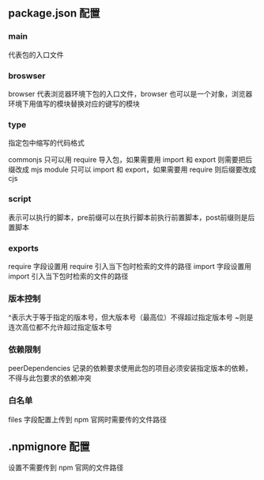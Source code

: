 
## package.json 配置

### main 

代表包的入口文件

### broswser

browser 代表浏览器环境下包的入口文件，browser 也可以是一个对象，浏览器环境下用值写的模块替换对应的键写的模块

### type

指定包中缩写的代码格式

commonjs 只可以用 require 导入包，如果需要用 import 和 export 则需要把后缀改成 mjs
module 只可以 import 和 export，如果需要用 require 则后缀要改成 cjs

### script

表示可以执行的脚本，pre前缀可以在执行脚本前执行前置脚本，post前缀则是后置脚本

### exports

require 字段设置用 require 引入当下包时检索的文件的路径
import 字段设置用 import 引入当下包时检索的文件的路径

### 版本控制

^表示大于等于指定的版本号，但大版本号（最高位）不得超过指定版本号
~则是连次高位都不允许超过指定版本号


### 依赖限制

peerDependencies 记录的依赖要求使用此包的项目必须安装指定版本的依赖，不得与此包要求的依赖冲突

### 白名单

files 字段配置上传到 npm 官网时需要传的文件路径


## .npmignore 配置

设置不需要传到 npm 官网的文件路径